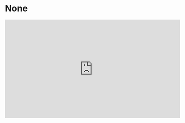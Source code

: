 # None

<iframe
  loading="lazy" width="560" height="315" className="youtube" src="https://www.youtube.com/embed/DSjjpPCHr74" title="YouTube video player" frameBorder="0" allow="accelerometer; autoplay; clipboard-write; encrypted-media; gyroscope; picture-in-picture" />

## None

`None`은 값이 없다를 뜻합니다.

옆에 있는 예시에서는 `a`의 값을 `None`으로 바꾸었습니다.

<iframe
  loading="lazy" title="Python Playground" src="https://trinket.io/embed/python3/d02c75249c" height="400" />

:::note
None은 대부분 함수에서 사용됩니다.
:::
